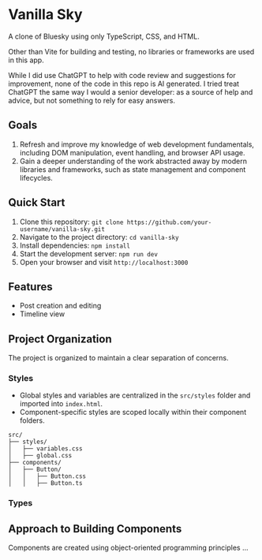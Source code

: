 # Vanilla Sky

A clone of Bluesky using only TypeScript, CSS, and HTML.

Other than Vite for building and testing, no libraries or frameworks are used in this app.

While I did use ChatGPT to help with code review and suggestions for improvement, none of the code in this repo is AI generated. I tried treat ChatGPT the same way I would a senior developer: as a source of help and advice, but not something to rely for easy answers.

## Goals

1. Refresh and improve my knowledge of web development fundamentals, including DOM manipulation, event handling, and browser API usage.
2. Gain a deeper understanding of the work abstracted away by modern libraries and frameworks, such as state management and component lifecycles.

## Quick Start

1. Clone this repository: `git clone https://github.com/your-username/vanilla-sky.git`
2. Navigate to the project directory: `cd vanilla-sky`
3. Install dependencies: `npm install`
4. Start the development server: `npm run dev`
5. Open your browser and visit `http://localhost:3000`

## Features

- Post creation and editing
- Timeline view

## Project Organization

The project is organized to maintain a clear separation of concerns.

### Styles

- Global styles and variables are centralized in the `src/styles` folder and imported into `index.html`.
- Component-specific styles are scoped locally within their component folders.

```plaintext
src/
├── styles/
│   ├── variables.css
│   ├── global.css
├── components/
│   ├── Button/
│   │   ├── Button.css
│   │   ├── Button.ts
```

### Types

## Approach to Building Components

Components are created using object-oriented programming principles ...

